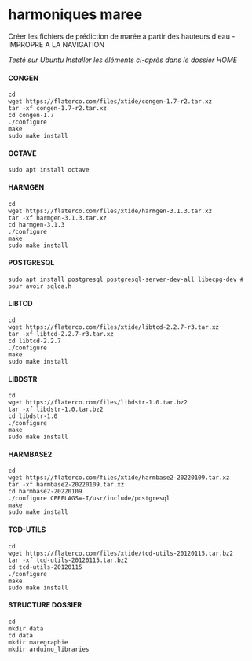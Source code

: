 # harmoniques maree
Créer les fichiers de prédiction de marée à partir des hauteurs d'eau - IMPROPRE A LA NAVIGATION


*Testé sur Ubuntu*
*Installer les éléments ci-après dans le dossier HOME*

#### CONGEN
```
cd
wget https://flaterco.com/files/xtide/congen-1.7-r2.tar.xz
tar -xf congen-1.7-r2.tar.xz
cd congen-1.7
./configure
make
sudo make install

```

#### OCTAVE

```
sudo apt install octave
```

#### HARMGEN

```
cd
wget https://flaterco.com/files/xtide/harmgen-3.1.3.tar.xz
tar -xf harmgen-3.1.3.tar.xz
cd harmgen-3.1.3
./configure
make
sudo make install
```

#### POSTGRESQL

```
sudo apt install postgresql postgresql-server-dev-all libecpg-dev # pour avoir sqlca.h
```


#### LIBTCD
```
cd 
wget https://flaterco.com/files/xtide/libtcd-2.2.7-r3.tar.xz
tar -xf libtcd-2.2.7-r3.tar.xz
cd libtcd-2.2.7
./configure
make
sudo make install
```


#### LIBDSTR
```
cd
wget https://flaterco.com/files/libdstr-1.0.tar.bz2
tar -xf libdstr-1.0.tar.bz2
cd libdstr-1.0
./configure
make
sudo make install
```

#### HARMBASE2
```
cd
wget https://flaterco.com/files/xtide/harmbase2-20220109.tar.xz
tar -xf harmbase2-20220109.tar.xz
cd harmbase2-20220109
./configure CPPFLAGS=-I/usr/include/postgresql 
make
sudo make install
```
#### TCD-UTILS
```
cd
wget https://flaterco.com/files/xtide/tcd-utils-20120115.tar.bz2
tar -xf tcd-utils-20120115.tar.bz2
cd tcd-utils-20120115
./configure
make
sudo make install
```
#### STRUCTURE DOSSIER
```
cd
mkdir data
cd data
mkdir maregraphie
mkdir arduino_libraries


